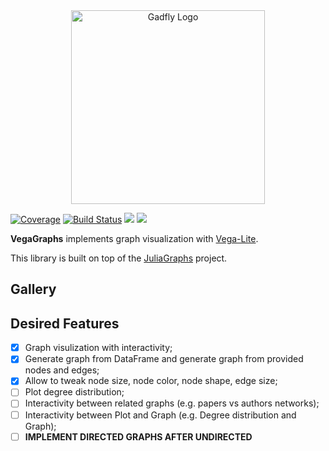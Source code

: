 <div align="center"> <img
src="https://ghcdn.rawgit.org/davibarreira/VegaGraphs.jl/master/images/VegaGraphs_logo.svg"
alt="Gadfly Logo" width="310"></img> </div>

<!-- [![Build Status](https://travis-ci.com/davibarreira/VegaGraphs.jl.svg?branch=master)](https://travis-ci.com/davibarreira/VegaGraphs.jl) -->
[![Coverage](https://codecov.io/gh/JuliaGraphs/VegaGraphs.jl/branch/master/graph/badge.svg)](https://codecov.io/gh/davibarreira/VegaGraphs.jl)
[![Build Status][gha-img]][gha-url]
[![][bag-stb]][bld-stb]
[![][bag-dev]][bld-dev]

**VegaGraphs** implements graph visualization with [Vega-Lite](https://github.com/queryverse/VegaLite.jl).

This library is built on top of the [JuliaGraphs](https://github.com/JuliaGraphs) project.
## Gallery
## Desired Features
- [x] Graph visulization with interactivity;
- [x] Generate graph from DataFrame and generate graph from provided nodes and edges;
- [x] Allow to tweak node size, node color, node shape, edge size;
- [ ] Plot degree distribution;
- [ ] Interactivity between related graphs (e.g. papers vs authors networks);
- [ ] Interactivity between Plot and Graph (e.g. Degree distribution and Graph);
- [ ] **IMPLEMENT DIRECTED GRAPHS AFTER UNDIRECTED**

[gha-img]: https://github.com/JuliaGraphs/VegaGraphs.jl/workflows/CI/badge.svg
[gha-url]: https://github.com/JuliaGraphs/VegaGraphs.jl/actions?query=workflow%3ACI
[bag-dev]: https://img.shields.io/badge/docs-dev-blue.svg
[bld-dev]: https://juliagraphs.org/VegaGraphs.jl/dev
[bag-stb]: https://img.shields.io/badge/docs-stable-blue.svg
[bld-stb]: https://juliagraphs.org/VegaGraphs.jl/stable

